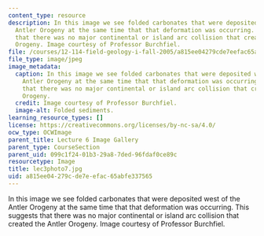 ```yaml
---
content_type: resource
description: In this image we see folded carbonates that were deposited west of the
  Antler Orogeny at the same time that that deformation was occurring. This suggests
  that there was no major continental or island arc collision that created the Antler
  Orogeny. Image courtesy of Professor Burchfiel.
file: /courses/12-114-field-geology-i-fall-2005/a815ee04279cde7eefac65abfe337565_lec3photo7.jpg
file_type: image/jpeg
image_metadata:
  caption: In this image we see folded carbonates that were deposited west of the
    Antler Orogeny at the same time that that deformation was occurring. This suggests
    that there was no major continental or island arc collision that created the Antler
    Orogeny.
  credit: Image courtesy of Professor Burchfiel.
  image-alt: Folded sediments.
learning_resource_types: []
license: https://creativecommons.org/licenses/by-nc-sa/4.0/
ocw_type: OCWImage
parent_title: Lecture 6 Image Gallery
parent_type: CourseSection
parent_uid: 099c1f24-01b3-29a8-7ded-96fdaf0ce89c
resourcetype: Image
title: lec3photo7.jpg
uid: a815ee04-279c-de7e-efac-65abfe337565
---
```

In this image we see folded carbonates that were deposited west of the Antler Orogeny at the same time that that deformation was occurring. This suggests that there was no major continental or island arc collision that created the Antler Orogeny. Image courtesy of Professor Burchfiel.